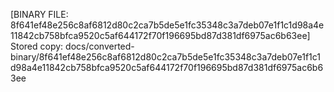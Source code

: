[BINARY FILE: 8f641ef48e256c8af6812d80c2ca7b5de5e1fc35348c3a7deb07e1f1c1d98a4e11842cb758bfca9520c5af644172f70f196695bd87d381df6975ac6b63ee]
Stored copy: docs/converted-binary/8f641ef48e256c8af6812d80c2ca7b5de5e1fc35348c3a7deb07e1f1c1d98a4e11842cb758bfca9520c5af644172f70f196695bd87d381df6975ac6b63ee
